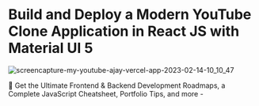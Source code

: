 # Build and Deploy a Modern YouTube Clone Application in React JS with Material UI 5

![screencapture-my-youtube-ajay-vercel-app-2023-02-14-10_10_47](https://user-images.githubusercontent.com/99037494/218641157-c3bf9d34-a702-4e4f-90c3-1d855226ccff.png)


📙 Get the Ultimate Frontend & Backend Development Roadmaps, a Complete JavaScript Cheatsheet, Portfolio Tips, and more - 
